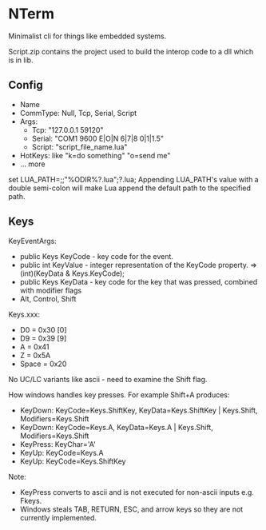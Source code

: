 # NTerm
Minimalist cli for things like embedded systems.

Script.zip contains the project used to build the interop code to a dll which is in lib.

## Config

- Name
- CommType: Null, Tcp, Serial, Script
- Args:
  - Tcp: "127.0.0.1 59120"
  - Serial: "COM1 9600 E|O|N 6|7|8 0|1|1.5"
  - Script: "script_file_name.lua"
- HotKeys: like "k=do something"  "o=send me"
- ... more


set LUA_PATH=;;"%ODIR%\?.lua";?.lua;
Appending LUA_PATH's value with a double semi-colon will make Lua append the default path to the specified path.


## Keys

KeyEventArgs:
- public Keys KeyCode - key code for the event.
- public int KeyValue - integer representation of the KeyCode property. => (int)(KeyData & Keys.KeyCode);
- public Keys KeyData - key code for the key that was pressed, combined with modifier flags
- Alt, Control, Shift

Keys.xxx:
- D0 = 0x30 [0]
- D9 = 0x39 [9]
- A = 0x41
- Z = 0x5A
- Space = 0x20

No UC/LC variants like ascii - need to examine the Shift flag.


How windows handles key presses. For example Shift+A produces:
- KeyDown: KeyCode=Keys.ShiftKey, KeyData=Keys.ShiftKey | Keys.Shift, Modifiers=Keys.Shift
- KeyDown: KeyCode=Keys.A, KeyData=Keys.A | Keys.Shift, Modifiers=Keys.Shift
- KeyPress: KeyChar='A'
- KeyUp: KeyCode=Keys.A
- KeyUp: KeyCode=Keys.ShiftKey

Note:
- KeyPress converts to ascii and is not executed for non-ascii inputs e.g. Fkeys.
- Windows steals TAB, RETURN, ESC, and arrow keys so they are not currently implemented.
